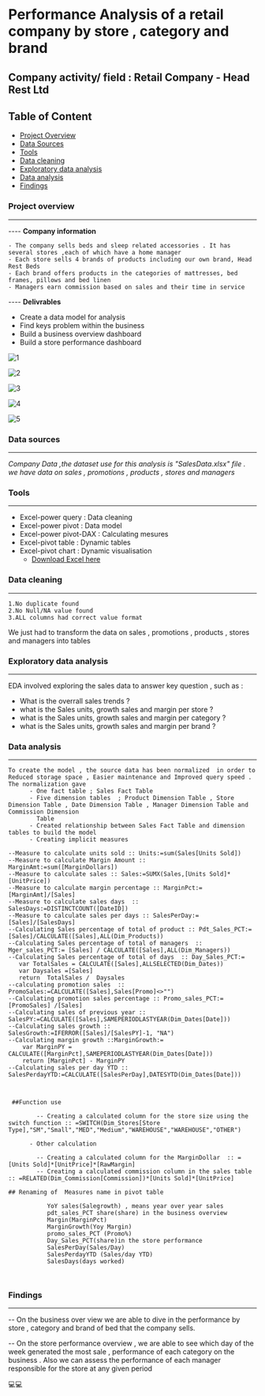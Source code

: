 
# Performance  Analysis of a retail company by store , category and brand 

## Company activity/ field : Retail Company - Head Rest Ltd

## Table of Content
-  [Project Overview](#project-overview)
-  [Data Sources](#data-sources)
-  [Tools](#tools)
-  [Data cleaning ](#data-cleaning )
-  [Exploratory data analysis](#exploratory-data-analysis)
-  [Data analysis](#data-analysis)
-  [Findings](#findings)
  
### Project overview
---

---- **Company information**

    - The company sells beds and sleep related accessories . It has several stores ,each of which have a home manager
    - Each store sells 4 brands of products including our own brand, Head Rest Beds
    - Each brand offers products in the categories of mattresses, bed frames, pillows and bed linen
    - Managers earn commission based on sales and their time in service
 
---- **Delivrables**

   - Create a data model for analysis
   - Find keys problem within the business
   - Build a business overview dashboard
   - Build a store performance dashboard
  
![1](https://github.com/user-attachments/assets/14b7a46a-0053-41e6-8c67-7adebbfba884)

![2](https://github.com/user-attachments/assets/5ebd90a0-e29d-483b-add8-75b756c041af)

![3](https://github.com/user-attachments/assets/ad29c707-c4d1-443a-9807-f150e69a9c5b)

![4](https://github.com/user-attachments/assets/9ac660cd-97e6-485a-a146-d27eff566d3c)

![5](https://github.com/user-attachments/assets/f4cff69b-3db1-4738-830c-4cdd7138462f)


 ### Data sources
 ---

*Company  Data  ,the dataset use for this analysis is "SalesData.xlsx"  file . we have data on sales , promotions , products , stores and managers*

### Tools
---

  - Excel-power query : Data cleaning
  - Excel-power pivot : Data model 
  - Excel-power pivot-DAX : Calculating mesures
  - Excel-pivot table : Dynamic tables
  - Excel-pivot chart : Dynamic visualisation
      - [Download Excel here](https://microsoft.com)

### Data cleaning 
---

    1.No duplicate found
	2.No Null/NA value found
	3.ALL columns had correct value format
	  
We just had to transform the data on sales , promotions , products , stores and managers into tables

### Exploratory data analysis
---

EDA involved exploring  the sales data to  answer key question , such as :

  - What is the overrall  sales trends ?
  - what is the Sales units, growth sales and margin per store  ?
  - what is the Sales units, growth sales and margin per category  ?
  - what is the Sales units, growth sales and margin per brand  ?

### Data analysis
---

```DAX
To create the model , the source data has been normalized  in order to Reduced storage space , Easier maintenance and Improved query speed . The normalization gave
	  - One fact table ; Sales Fact Table
	  - Five dimension tables  ; Product Dimension Table , Store Dimension Table , Date Dimension Table , Manager Dimension Table and Commission Dimension
        Table
	  - Created relationship between Sales Fact Table and dimension tables to build the model
	  - Creating implicit measures

--Measure to calculate units sold :: Units:=sum(Sales[Units Sold])
--Measure to calculate Margin Amount :: MarginAmt:=sum([MarginDollars])
--Measure to calculate sales :: Sales:=SUMX(Sales,[Units Sold]*[UnitPrice])
--Measure to calculate margin percentage :: MarginPct:=[MarginAmt]/[Sales]
--Measure to calculate sales days  ::  SalesDays:=DISTINCTCOUNT([DateID])
--Measure to calculate sales per days :: SalesPerDay:=[Sales]/[SalesDays]
--Calculating Sales percentage of total of product :: Pdt_Sales_PCT:=[Sales]/CALCULATE([Sales],ALL(Dim_Products))
--Calculating Sales percentage of total of managers  :: Mger_sales_PCT:= [Sales] / CALCULATE([Sales],ALL(Dim_Managers))
--Calculating Sales percentage of total of days  :: Day_Sales_PCT:=
   var TotalSales = CALCULATE([Sales],ALLSELECTED(Dim_Dates))
   var Daysales =[Sales]
   return  TotalSales /  Daysales
--calculating promotion sales  :: PromoSales:=CALCULATE([Sales],Sales[Promo]<>"")
--Calculating promotion sales percentage :: Promo_sales_PCT:=[PromoSales] /[Sales]
--Calculating sales of previous year :: SalesPY:=CALCULATE([Sales],SAMEPERIODLASTYEAR(Dim_Dates[Date]))
--Calculating sales growth :: SalesGrowth:=IFERROR([Sales]/[SalesPY]-1, "NA")
--Calculating margin growth ::MarginGrowth:=
    var MarginPY = CALCULATE([MarginPct],SAMEPERIODLASTYEAR(Dim_Dates[Date])) 
    return [MarginPct] - MarginPY		
--Calculating sales per day YTD :: SalesPerdayYTD:=CALCULATE([SalesPerDay],DATESYTD(Dim_Dates[Date]))



 ##Function use
	 
		-- Creating a calculated column for the store size using the switch function :: =SWITCH(Dim_Stores[Store Type],"SM","Small","MED","Medium","WAREHOUSE","WAREHOUSE","OTHER")
			
	  - Other calculation
			
		-- Creating a calculated column for the MarginDollar  :: =[Units Sold]*[UnitPrice]*[RawMargin]
		-- Creating a calculated commission column in the sales table :: =RELATED(Dim_Commission[Commission])*[Units Sold]*[UnitPrice]	
		
## Renaming of  Measures name in pivot table
		
		   YoY sales(Salegrowth) , means year over year sales
		   pdt_sales_PCT share(share) in the business overview
		   Margin(MarginPct)
		   MarginGrowth(Yoy Margin)
		   promo_sales_PCT (Promo%)
		   Day_Sales_PCT(share)in the store performance
		   SalesPerDay(Sales/Day)
		   SalesPerdayYTD (Sales/day YTD)
		   SalesDays(days worked)

		
```

### Findings
---

-- On the business over view we are able to dive in the performance by store , category and brand of bed that the company sells.
 
-- On the store  performance overview , we are able to see which day of the week generated the most sale , performance of each category on the business . 
   Also we can assess the performance of each manager responsible for the store at any given period
 

💻💻  

